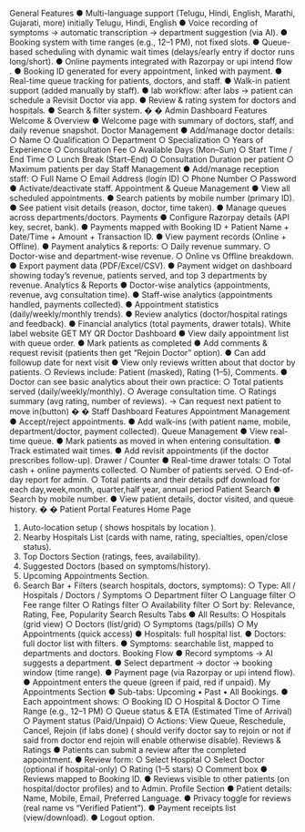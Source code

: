 General Features 
● Multi-language support (Telugu, Hindi, English, Marathi, Gujarati, more) initially 
Telugu, Hindi, English 
● Voice recording of symptoms → automatic transcription → department suggestion 
(via AI). 
● Booking system with time ranges (e.g., 12–1 PM), not fixed slots. 
● Queue-based scheduling with dynamic wait times (delays/early entry if doctor runs 
long/short). 
● Online payments integrated with Razorpay or upi intend flow . 
● Booking ID generated for every appointment, linked with payment. 
● Real-time queue tracking for patients, doctors, and staff. 
● Walk-in patient support (added manually by staff). 
● lab workflow: after labs → patient can schedule a Revisit Doctor via app. 
● Review & rating system for doctors and hospitals. 
● Search & filter system. 
�
�
 Admin Dashboard Features 
Welcome & Overview 
● Welcome page with summary of doctors, staff, and daily revenue snapshot. 
Doctor Management 
● Add/manage doctor details: 
○ Name 
○ Qualification 
○ Department 
○ Specialization 
○ Years of Experience 
○ Consultation Fee 
○ Available Days (Mon–Sun) 
○ Start Time / End Time 
○ Lunch Break (Start–End) 
○ Consultation Duration per patient 
○ Maximum patients per day 
Staff Management 
● Add/manage reception staff: 
○ Full Name 
○ Email Address (login ID) 
○ Phone Number 
○ Password 
● Activate/deactivate staff. 
Appointment & Queue Management 
● View all scheduled appointments. 
● Search patients by mobile number (primary ID). 
● See patient visit details (reason, doctor, time taken). 
● Manage queues across departments/doctors. 
Payments 
● Configure Razorpay details (API key, secret, bank). 
● Payments mapped with Booking ID + Patient Name + Date/Time + Amount + 
Transaction ID. 
● View payment records (Online + Offline). 
● Payment analytics & reports: 
○ Daily revenue summary. 
○ Doctor-wise and department-wise revenue. 
○ Online vs Offline breakdown. 
● Export payment data (PDF/Excel/CSV). 
● Payment widget on dashboard showing today’s revenue, patients served, and top 3 
departments by revenue. 
Analytics & Reports 
● Doctor-wise analytics (appointments, revenue, avg consultation time). 
● Staff-wise analytics (appointments handled, payments collected). 
● Appointment statistics (daily/weekly/monthly trends). 
● Review analytics (doctor/hospital ratings and feedback). 
● Financial analytics (total payments, drawer totals). 
White label website 
GET MY QR 
Doctor Dashboard 
● View daily appointment list with queue order. 
● Mark patients as completed 
● Add comments & request revisit  (patients then get “Rejoin Doctor” option). 
● Can add followup date for next visit 
● View only reviews written about that doctor by patients. 
○ Reviews include: Patient (masked), Rating (1–5), Comments. 
● Doctor can see basic analytics about their own practice: 
○ Total patients served (daily/weekly/monthly). 
○ Average consultation time. 
○ Ratings summary (avg rating, number of reviews). 
→ Can request next patient to move in(button) 
�
�
 Staff Dashboard Features 
Appointment Management 
● Accept/reject appointments. 
● Add walk-ins (with patient name, mobile, department/doctor, payment collected). 
Queue Management 
● View real-time queue. 
● Mark patients as moved in when entering consultation. 
● Track estimated wait times. 
● Add revisit appointments (if the doctor prescribes follow-up). 
Drawer / Counter 
● Real-time drawer totals: 
○ Total cash + online payments collected. 
○ Number of patients served. 
○ End-of-day report for admin. 
○ Total patients and their details pdf download for each day,week,month, 
quarter,half year, annual period 
Patient Search 
● Search by mobile number. 
● View patient details, doctor visited, and queue history. 
�
�
 Patient Portal Features 
Home Page 
1. Auto-location setup ( shows hospitals by location ). 
2. Nearby Hospitals List (cards with name, rating, specialties, open/close status). 
3. Top Doctors Section (ratings, fees, availability). 
4. Suggested Doctors (based on symptoms/history). 
5. Upcoming Appointments Section. 
6. Search Bar + Filters (search hospitals, doctors, symptoms): 
○ Type: All / Hospitals / Doctors / Symptoms 
○ Department filter 
○ Language filter 
○ Fee range filter 
○ Ratings filter 
○ Availability filter 
○ Sort by: Relevance, Rating, Fee, Popularity 
Search Results Tabs 
● All Results: 
○ Hospitals (grid view) 
○ Doctors (list/grid) 
○ Symptoms (tags/pills) 
○ My Appointments (quick access) 
● Hospitals: full hospital list. 
● Doctors: full doctor list with filters. 
● Symptoms: searchable list, mapped to departments and doctors. 
Booking Flow 
● Record symptoms → AI suggests a department. 
● Select department → doctor → booking window (time range). 
● Payment page (via Razorpay or upi intend flow). 
● Appointment enters the queue (green if paid, red if unpaid). 
My Appointments Section 
● Sub-tabs: Upcoming • Past • All Bookings. 
● Each appointment shows: 
○ Booking ID 
○ Hospital & Doctor 
○ Time Range (e.g., 12–1 PM) 
○ Queue status & ETA (Estimated Time of Arrival) 
○ Payment status (Paid/Unpaid) 
○ Actions: View Queue, Reschedule, Cancel, Rejoin (if labs done) ( should 
verify doctor say to rejoin or not if said from doctor end rejoin will enable 
otherwise disable). 
Reviews & Ratings 
● Patients can submit a review after the completed appointment. 
● Review form: 
○ Select Hospital 
○ Select Doctor (optional if hospital-only) 
○ Rating (1–5 stars) 
○ Comment box 
● Reviews mapped to Booking ID. 
● Reviews visible to other patients (on hospital/doctor profiles) and to Admin. 
Profile Section 
● Patient details: Name, Mobile, Email, Preferred Language. 
● Privacy toggle for reviews (real name vs “Verified Patient”). 
● Payment receipts list (view/download). 
● Logout option. 
